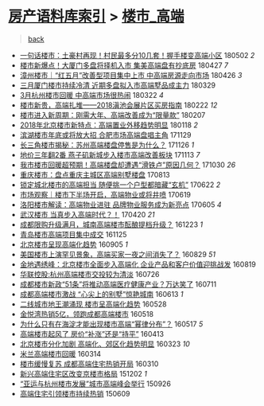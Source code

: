[房产语料库索引](../../README.md)  > [楼市_高端](楼市_高端.md)
====
> [back](../README.md)

- [一句话楼市：土豪村再现！村民最多分10几套！握手楼变高端小区](http://jkwz.applinzi.com/ittc/7098602932792722439.html#%E4%B8%80%E5%8F%A5%E8%AF%9D%E6%A5%BC%E5%B8%82%EF%BC%9A%E5%9C%9F%E8%B1%AA%E6%9D%91%E5%86%8D%E7%8E%B0%EF%BC%81%E6%9D%91%E6%B0%91%E6%9C%80%E5%A4%9A%E5%88%8610%E5%87%A0%E5%A5%97%EF%BC%81%E6%8F%A1%E6%89%8B%E6%A5%BC%E5%8F%98%E9%AB%98%E7%AB%AF%E5%B0%8F%E5%8C%BA) 180502 *2* 
- [楼市新爆点！大厦门多盘将择机入市 集美高端盘有抄底房](http://jkwz.applinzi.com/ittc/7096756314757923857.html#%E6%A5%BC%E5%B8%82%E6%96%B0%E7%88%86%E7%82%B9%EF%BC%81%E5%A4%A7%E5%8E%A6%E9%97%A8%E5%A4%9A%E7%9B%98%E5%B0%86%E6%8B%A9%E6%9C%BA%E5%85%A5%E5%B8%82+%E9%9B%86%E7%BE%8E%E9%AB%98%E7%AB%AF%E7%9B%98%E6%9C%89%E6%8A%84%E5%BA%95%E6%88%BF) 180427 *7* 
- [漳州楼市｜“红五月”改善型项目集中上市 中高端房源走向市场](http://jkwz.applinzi.com/ittc/7096259607498589195.html#%E6%BC%B3%E5%B7%9E%E6%A5%BC%E5%B8%82%EF%BD%9C%E2%80%9C%E7%BA%A2%E4%BA%94%E6%9C%88%E2%80%9D%E6%94%B9%E5%96%84%E5%9E%8B%E9%A1%B9%E7%9B%AE%E9%9B%86%E4%B8%AD%E4%B8%8A%E5%B8%82+%E4%B8%AD%E9%AB%98%E7%AB%AF%E6%88%BF%E6%BA%90%E8%B5%B0%E5%90%91%E5%B8%82%E5%9C%BA) 180426 *3* 
- [三月厦门楼市持续冷清 近期多盘拟入市高端墅品成主力](http://jkwz.applinzi.com/ittc/7085849605382341642.html#%E4%B8%89%E6%9C%88%E5%8E%A6%E9%97%A8%E6%A5%BC%E5%B8%82%E6%8C%81%E7%BB%AD%E5%86%B7%E6%B8%85+%E8%BF%91%E6%9C%9F%E5%A4%9A%E7%9B%98%E6%8B%9F%E5%85%A5%E5%B8%82%E9%AB%98%E7%AB%AF%E5%A2%85%E5%93%81%E6%88%90%E4%B8%BB%E5%8A%9B) 180329  
- [3月杭州楼市回暖 中高端市场很热闹](http://jkwz.applinzi.com/ittc/7083302863797486602.html#3%E6%9C%88%E6%9D%AD%E5%B7%9E%E6%A5%BC%E5%B8%82%E5%9B%9E%E6%9A%96+%E4%B8%AD%E9%AB%98%E7%AB%AF%E5%B8%82%E5%9C%BA%E5%BE%88%E7%83%AD%E9%97%B9) 180322 *4* 
- [楼市新贵，高端扎堆——2018滇池会展片区买房指南](http://jkwz.applinzi.com/ittc/7073016448190776330.html#%E6%A5%BC%E5%B8%82%E6%96%B0%E8%B4%B5%EF%BC%8C%E9%AB%98%E7%AB%AF%E6%89%8E%E5%A0%86%E2%80%94%E2%80%942018%E6%BB%87%E6%B1%A0%E4%BC%9A%E5%B1%95%E7%89%87%E5%8C%BA%E4%B9%B0%E6%88%BF%E6%8C%87%E5%8D%97) 180222 *12* 
- [楼市进入新周期：刚需大年、高端改善成为“限量款”](http://jkwz.applinzi.com/ittc/7067454693716788234.html#%E6%A5%BC%E5%B8%82%E8%BF%9B%E5%85%A5%E6%96%B0%E5%91%A8%E6%9C%9F%EF%BC%9A%E5%88%9A%E9%9C%80%E5%A4%A7%E5%B9%B4%E3%80%81%E9%AB%98%E7%AB%AF%E6%94%B9%E5%96%84%E6%88%90%E4%B8%BA%E2%80%9C%E9%99%90%E9%87%8F%E6%AC%BE%E2%80%9D) 180207  
- [2018年北京楼市新特点：高端置业外移趋势明显](http://jkwz.applinzi.com/ittc/7059970615685940230.html#2018%E5%B9%B4%E5%8C%97%E4%BA%AC%E6%A5%BC%E5%B8%82%E6%96%B0%E7%89%B9%E7%82%B9%EF%BC%9A%E9%AB%98%E7%AB%AF%E7%BD%AE%E4%B8%9A%E5%A4%96%E7%A7%BB%E8%B6%8B%E5%8A%BF%E6%98%8E%E6%98%BE) 180118 *2* 
- [滨湖楼市年底或将放大招 合肥市场高端盘唱主角](http://jkwz.applinzi.com/ittc/7041148723420202000.html#%E6%BB%A8%E6%B9%96%E6%A5%BC%E5%B8%82%E5%B9%B4%E5%BA%95%E6%88%96%E5%B0%86%E6%94%BE%E5%A4%A7%E6%8B%9B+%E5%90%88%E8%82%A5%E5%B8%82%E5%9C%BA%E9%AB%98%E7%AB%AF%E7%9B%98%E5%94%B1%E4%B8%BB%E8%A7%92) 171129  
- [长三角楼市揭秘：苏州高端楼盘停售是为什么？](http://jkwz.applinzi.com/ittc/7040286658115666961.html#%E9%95%BF%E4%B8%89%E8%A7%92%E6%A5%BC%E5%B8%82%E6%8F%AD%E7%A7%98%EF%BC%9A%E8%8B%8F%E5%B7%9E%E9%AB%98%E7%AB%AF%E6%A5%BC%E7%9B%98%E5%81%9C%E5%94%AE%E6%98%AF%E4%B8%BA%E4%BB%80%E4%B9%88%EF%BC%9F) 171126 *1* 
- [地价三年翻2番 燕子矶新城步入楼市高端改善板块](http://jkwz.applinzi.com/ittc/7035487577438684176.html#%E5%9C%B0%E4%BB%B7%E4%B8%89%E5%B9%B4%E7%BF%BB2%E7%95%AA+%E7%87%95%E5%AD%90%E7%9F%B6%E6%96%B0%E5%9F%8E%E6%AD%A5%E5%85%A5%E6%A5%BC%E5%B8%82%E9%AB%98%E7%AB%AF%E6%94%B9%E5%96%84%E6%9D%BF%E5%9D%97) 171113 *7* 
- [我市楼市回暖超预期！高端楼盘却遭遇“滑铁卢”原因几何？](http://jkwz.applinzi.com/ittc/7030296629003944976.html#%E6%88%91%E5%B8%82%E6%A5%BC%E5%B8%82%E5%9B%9E%E6%9A%96%E8%B6%85%E9%A2%84%E6%9C%9F%EF%BC%81%E9%AB%98%E7%AB%AF%E6%A5%BC%E7%9B%98%E5%8D%B4%E9%81%AD%E9%81%87%E2%80%9C%E6%BB%91%E9%93%81%E5%8D%A2%E2%80%9D%E5%8E%9F%E5%9B%A0%E5%87%A0%E4%BD%95%EF%BC%9F) 171030 *26* 
- [重庆楼市：盘点重庆主城区高端别墅楼盘](http://jkwz.applinzi.com/ittc/7001315283774735376.html#%E9%87%8D%E5%BA%86%E6%A5%BC%E5%B8%82%EF%BC%9A%E7%9B%98%E7%82%B9%E9%87%8D%E5%BA%86%E4%B8%BB%E5%9F%8E%E5%8C%BA%E9%AB%98%E7%AB%AF%E5%88%AB%E5%A2%85%E6%A5%BC%E7%9B%98) 170813  
- [锁定城北楼市的高端担当 随便挑一个户型都暗藏“玄机”](http://jkwz.applinzi.com/ittc/6982101469447603205.html#%E9%94%81%E5%AE%9A%E5%9F%8E%E5%8C%97%E6%A5%BC%E5%B8%82%E7%9A%84%E9%AB%98%E7%AB%AF%E6%8B%85%E5%BD%93+%E9%9A%8F%E4%BE%BF%E6%8C%91%E4%B8%80%E4%B8%AA%E6%88%B7%E5%9E%8B%E9%83%BD%E6%9A%97%E8%97%8F%E2%80%9C%E7%8E%84%E6%9C%BA%E2%80%9D) 170622 *2* 
- [市场观察｜楼市下半场开启，高端物业或将井喷](http://jkwz.applinzi.com/ittc/6980804451815130117.html#%E5%B8%82%E5%9C%BA%E8%A7%82%E5%AF%9F%EF%BD%9C%E6%A5%BC%E5%B8%82%E4%B8%8B%E5%8D%8A%E5%9C%BA%E5%BC%80%E5%90%AF%EF%BC%8C%E9%AB%98%E7%AB%AF%E7%89%A9%E4%B8%9A%E6%88%96%E5%B0%86%E4%BA%95%E5%96%B7) 170619  
- [洛阳楼市解读：高端物业进驻 品牌物业服务成为新亮点](http://jkwz.applinzi.com/ittc/6975802235924513796.html#%E6%B4%9B%E9%98%B3%E6%A5%BC%E5%B8%82%E8%A7%A3%E8%AF%BB%EF%BC%9A%E9%AB%98%E7%AB%AF%E7%89%A9%E4%B8%9A%E8%BF%9B%E9%A9%BB+%E5%93%81%E7%89%8C%E7%89%A9%E4%B8%9A%E6%9C%8D%E5%8A%A1%E6%88%90%E4%B8%BA%E6%96%B0%E4%BA%AE%E7%82%B9) 170605 *4* 
- [武汉楼市 当真步入高端时代？！](http://jkwz.applinzi.com/ittc/6958399575479026692.html#%E6%AD%A6%E6%B1%89%E6%A5%BC%E5%B8%82+%E5%BD%93%E7%9C%9F%E6%AD%A5%E5%85%A5%E9%AB%98%E7%AB%AF%E6%97%B6%E4%BB%A3%EF%BC%9F%EF%BC%81) 170420 *21* 
- [成都限购升级满月，城南高端楼市酝酿提档升级？](http://jkwz.applinzi.com/ittc/6914892673235551236.html#%E6%88%90%E9%83%BD%E9%99%90%E8%B4%AD%E5%8D%87%E7%BA%A7%E6%BB%A1%E6%9C%88%EF%BC%8C%E5%9F%8E%E5%8D%97%E9%AB%98%E7%AB%AF%E6%A5%BC%E5%B8%82%E9%85%9D%E9%85%BF%E6%8F%90%E6%A1%A3%E5%8D%87%E7%BA%A7%EF%BC%9F) 161223 *1* 
- [青岛楼市高端项目集中成交](http://jkwz.applinzi.com/ittc/6904466419231491077.html#%E9%9D%92%E5%B2%9B%E6%A5%BC%E5%B8%82%E9%AB%98%E7%AB%AF%E9%A1%B9%E7%9B%AE%E9%9B%86%E4%B8%AD%E6%88%90%E4%BA%A4) 161125  
- [北京楼市呈现高端化趋势](http://jkwz.applinzi.com/ittc/6874317760103973892.html#%E5%8C%97%E4%BA%AC%E6%A5%BC%E5%B8%82%E5%91%88%E7%8E%B0%E9%AB%98%E7%AB%AF%E5%8C%96%E8%B6%8B%E5%8A%BF) 160905 *1* 
- [美国楼市上演罕见景象，高端买家一夜之间消失了？](http://jkwz.applinzi.com/ittc/6871837132322243588.html#%E7%BE%8E%E5%9B%BD%E6%A5%BC%E5%B8%82%E4%B8%8A%E6%BC%94%E7%BD%95%E8%A7%81%E6%99%AF%E8%B1%A1%EF%BC%8C%E9%AB%98%E7%AB%AF%E4%B9%B0%E5%AE%B6%E4%B8%80%E5%A4%9C%E4%B9%8B%E9%97%B4%E6%B6%88%E5%A4%B1%E4%BA%86%EF%BC%9F) 160829 *51* 
- [金地遇绣峰：北京楼市全面步入高端化 企业产品和客户价值迎挑战发](http://jkwz.applinzi.com/ittc/6868123151703213061.html#%E9%87%91%E5%9C%B0%E9%81%87%E7%BB%A3%E5%B3%B0%EF%BC%9A%E5%8C%97%E4%BA%AC%E6%A5%BC%E5%B8%82%E5%85%A8%E9%9D%A2%E6%AD%A5%E5%85%A5%E9%AB%98%E7%AB%AF%E5%8C%96+%E4%BC%81%E4%B8%9A%E4%BA%A7%E5%93%81%E5%92%8C%E5%AE%A2%E6%88%B7%E4%BB%B7%E5%80%BC%E8%BF%8E%E6%8C%91%E6%88%98%E5%8F%91) 160819  
- [华联控股:杭州高端楼市交投较为清淡](http://jkwz.applinzi.com/ittc/6859216415277712389.html#%E5%8D%8E%E8%81%94%E6%8E%A7%E8%82%A1%3A%E6%9D%AD%E5%B7%9E%E9%AB%98%E7%AB%AF%E6%A5%BC%E5%B8%82%E4%BA%A4%E6%8A%95%E8%BE%83%E4%B8%BA%E6%B8%85%E6%B7%A1) 160726  
- [成都楼市新政“51条”将推动高端医疗健康产业？万达笑了](http://jkwz.applinzi.com/ittc/6853640073702278148.html#%E6%88%90%E9%83%BD%E6%A5%BC%E5%B8%82%E6%96%B0%E6%94%BF%E2%80%9C51%E6%9D%A1%E2%80%9D%E5%B0%86%E6%8E%A8%E5%8A%A8%E9%AB%98%E7%AB%AF%E5%8C%BB%E7%96%97%E5%81%A5%E5%BA%B7%E4%BA%A7%E4%B8%9A%EF%BC%9F%E4%B8%87%E8%BE%BE%E7%AC%91%E4%BA%86) 160711  
- [成都高端楼市激战  “心尖上的别墅”惊艳城南](http://jkwz.applinzi.com/ittc/6843254590740628484.html#%E6%88%90%E9%83%BD%E9%AB%98%E7%AB%AF%E6%A5%BC%E5%B8%82%E6%BF%80%E6%88%98++%E2%80%9C%E5%BF%83%E5%B0%96%E4%B8%8A%E7%9A%84%E5%88%AB%E5%A2%85%E2%80%9D%E6%83%8A%E8%89%B3%E5%9F%8E%E5%8D%97) 160613 *1* 
- [二线城市地王潮涌现 楼市呈高端化趋势](http://jkwz.applinzi.com/ittc/6837228168402174981.html#%E4%BA%8C%E7%BA%BF%E5%9F%8E%E5%B8%82%E5%9C%B0%E7%8E%8B%E6%BD%AE%E6%B6%8C%E7%8E%B0+%E6%A5%BC%E5%B8%82%E5%91%88%E9%AB%98%E7%AB%AF%E5%8C%96%E8%B6%8B%E5%8A%BF) 160528  
- [金悦湾热销5亿，领跑成都高端楼市](http://jkwz.applinzi.com/ittc/6833560334513996804.html#%E9%87%91%E6%82%A6%E6%B9%BE%E7%83%AD%E9%94%805%E4%BA%BF%EF%BC%8C%E9%A2%86%E8%B7%91%E6%88%90%E9%83%BD%E9%AB%98%E7%AB%AF%E6%A5%BC%E5%B8%82) 160518  
- [为什么只有在海淀才能出现楼市高端“幂律分布”？](http://jkwz.applinzi.com/ittc/6833123893971518468.html#%E4%B8%BA%E4%BB%80%E4%B9%88%E5%8F%AA%E6%9C%89%E5%9C%A8%E6%B5%B7%E6%B7%80%E6%89%8D%E8%83%BD%E5%87%BA%E7%8E%B0%E6%A5%BC%E5%B8%82%E9%AB%98%E7%AB%AF%E2%80%9C%E5%B9%82%E5%BE%8B%E5%88%86%E5%B8%83%E2%80%9D%EF%BC%9F) 160517 *5* 
- [高端楼市起风了 房价“补涨”还是“持平”](http://jkwz.applinzi.com/ittc/6820624518707938308.html#%E9%AB%98%E7%AB%AF%E6%A5%BC%E5%B8%82%E8%B5%B7%E9%A3%8E%E4%BA%86+%E6%88%BF%E4%BB%B7%E2%80%9C%E8%A1%A5%E6%B6%A8%E2%80%9D%E8%BF%98%E6%98%AF%E2%80%9C%E6%8C%81%E5%B9%B3%E2%80%9D) 160413  
- [北京楼市分化加剧 高端化、郊区化趋势明显](http://jkwz.applinzi.com/ittc/6812772718990590981.html#%E5%8C%97%E4%BA%AC%E6%A5%BC%E5%B8%82%E5%88%86%E5%8C%96%E5%8A%A0%E5%89%A7+%E9%AB%98%E7%AB%AF%E5%8C%96%E3%80%81%E9%83%8A%E5%8C%BA%E5%8C%96%E8%B6%8B%E5%8A%BF%E6%98%8E%E6%98%BE) 160323 *10* 
- [米兰高端楼市回暖](http://jkwz.applinzi.com/ittc/6809523323381744644.html#%E7%B1%B3%E5%85%B0%E9%AB%98%E7%AB%AF%E6%A5%BC%E5%B8%82%E5%9B%9E%E6%9A%96) 160314  
- [楼市缓慢复苏 成都高端住宅热销开局](http://jkwz.applinzi.com/ittc/6807879482916471812.html#%E6%A5%BC%E5%B8%82%E7%BC%93%E6%85%A2%E5%A4%8D%E8%8B%8F+%E6%88%90%E9%83%BD%E9%AB%98%E7%AB%AF%E4%BD%8F%E5%AE%85%E7%83%AD%E9%94%80%E5%BC%80%E5%B1%80) 160310  
- [新兴高端住宅区改变京楼市格局](http://jkwz.applinzi.com/ittc/6771038664746615813.html#%E6%96%B0%E5%85%B4%E9%AB%98%E7%AB%AF%E4%BD%8F%E5%AE%85%E5%8C%BA%E6%94%B9%E5%8F%98%E4%BA%AC%E6%A5%BC%E5%B8%82%E6%A0%BC%E5%B1%80) 151202 *1* 
- [“亚运与杭州楼市发展”城市高端峰会举行](http://jkwz.applinzi.com/ittc/6746354012750316548.html#%E2%80%9C%E4%BA%9A%E8%BF%90%E4%B8%8E%E6%9D%AD%E5%B7%9E%E6%A5%BC%E5%B8%82%E5%8F%91%E5%B1%95%E2%80%9D%E5%9F%8E%E5%B8%82%E9%AB%98%E7%AB%AF%E5%B3%B0%E4%BC%9A%E4%B8%BE%E8%A1%8C) 150926  
- [高端住宅引领楼市持续热销](http://jkwz.applinzi.com/ittc/547650611422387993.html#%E9%AB%98%E7%AB%AF%E4%BD%8F%E5%AE%85%E5%BC%95%E9%A2%86%E6%A5%BC%E5%B8%82%E6%8C%81%E7%BB%AD%E7%83%AD%E9%94%80) 150609  
